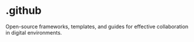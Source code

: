 # .github
Open-source frameworks, templates, and guides for effective collaboration in digital environments.

